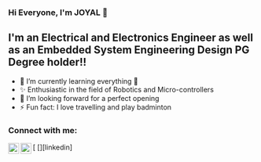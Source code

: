 ### Hi Everyone, I'm JOYAL 👋

## I'm an Electrical and Electronics Engineer as well as an Embedded System Engineering Design PG Degree holder!! 

- 🌱 I’m currently learning everything 🤣
- ✨ Enthusiastic in the field of Robotics and Micro-controllers
- 👯 I’m looking forward for a perfect opening
- ⚡ Fun fact: I love travelling and play badminton 

### Connect with me:

[<img align="left" alt="https://www.youtube.com/user/jass4joyal/ | YouTube" width="22px" src="https://cdn.jsdelivr.net/npm/simple-icons@v3/icons/youtube.svg" />
[<img align="left" alt="joyalraju | LinkedIn" width="22px" src="https://cdn.jsdelivr.net/npm/simple-icons@v3/icons/linkedin.svg" />][linkedin]

<br />
